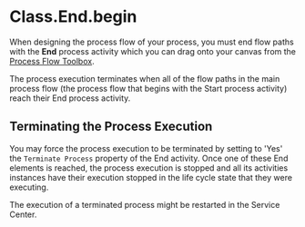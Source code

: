 # Class.End.begin

When designing the process flow of your process, you must end flow paths with the **End** process activity which you can drag onto your canvas from the [Process Flow Toolbox](https://github.com/danielmarquespt/docs-product/tree/e7ea3f444d5129dab245c69ab72ae091554bc4fb/src/develop/processes/process-flow/process-flow-toolbox.md%3E).

 The process execution terminates when all of the flow paths in the main process flow \(the process flow that begins with the Start process activity\) reach their End process activity.

## Terminating the Process Execution

You may force the process execution to be terminated by setting to 'Yes' the `Terminate Process` property of the End activity. Once one of these End elements is reached, the process execution is stopped and all its activities instances have their execution stopped in the life cycle state that they were executing.

 The execution of a terminated process might be restarted in the Service Center.

